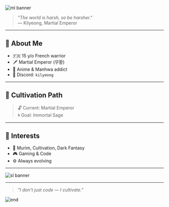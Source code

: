 ![ml banner](https://imgs.search.brave.com/Vwekc5N29tZcAldLzvnxD4dwI9JpAliFeZoReFvbc34/rs:fit:500:0:0:0/g:ce/aHR0cHM6Ly9zdGF0/aWMwLmdhbWVyYW50/aW1hZ2VzLmNvbS93/b3JkcHJlc3Mvd3At/Y29udGVudC91cGxv/YWRzLzIwMjMvMDkv/Y29sbGFnZS1tYWtl/ci0yNy1zZXAtMjAy/My0xMi0wNC1wbS03/MDcyLmpwZw)

> _"The world is harsh, so be harsher."_  
> — Kilyeong, Martial Emperor

---

## 👤 About Me
- 🇫🇷 15 y/o French warrior  
- 🗡️ Martial Emperor (무황)  
- 🌸 Anime & Manhwa addict  
- 💬 Discord: `kilyeong`

---

## 🧬 Cultivation Path
> 🔓 Current: Martial Emperor  
> 🌀 Goal: Immortal Sage  

---

## 🎴 Interests
- 📖 Murim, Cultivation, Dark Fantasy  
- 🎮 Gaming & Code  
- ⚙️ Always evolving  

---

![sl banner](https://media2.giphy.com/media/v1.Y2lkPTc5MGI3NjExenhpOHk1M2Q2Yms2Mm82ZWlreTR6ZWt4Zndxc2l1MWV4aXp3cHd3byZlcD12MV9pbnRlcm5hbF9naWZfYnlfaWQmY3Q9Zw/pVWuLuV1JESZJdebkI/giphy.gif)

---

> _"I don't just code — I cultivate."_  

![end](https://imgs.search.brave.com/Hv02UHoUbgE16787YFJOAEbr04EhvBnnq7s9z9BEhTM/rs:fit:860:0:0:0/g:ce/aHR0cHM6Ly9pLnBp/bmltZy5jb20vb3Jp/Z2luYWxzLzM4Lzk4/LzFlLzM4OTgxZWQw/OTBmMjk5ZDZhMjEy/ODE0ZTEzMDQ0YWNj/LmpwZw)
